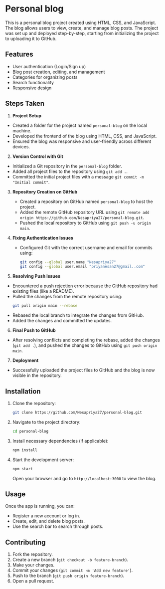 # Personal blog

This is a personal blog project created using HTML, CSS, and JavaScript. The blog allows users to view, create, and manage blog posts. The project was set up and deployed step-by-step, starting from initializing the project to uploading it to GitHub.

## Features
- User authentication (Login/Sign up)
- Blog post creation, editing, and management
- Categories for organizing posts
- Search functionality
- Responsive design

## Steps Taken

 1. **Project Setup**
   - Created a folder for the project named `personal-blog` on the local machine.
   - Developed the frontend of the blog using HTML, CSS, and JavaScript.
   - Ensured the blog was responsive and user-friendly across different devices.

 2. **Version Control with Git**
   - Initialized a Git repository in the `personal-blog` folder.
   - Added all project files to the repository using `git add .`.
   - Committed the initial project files with a message `git commit -m "Initial commit"`.
   
3. **Repository Creation on GitHub**
   - Created a repository on GitHub named `personal-blog` to host the project.
   - Added the remote GitHub repository URL using `git remote add origin https://github.com/Nesapriya27/personal-blog.git`.
   - Pushed the local repository to GitHub using `git push -u origin main`.

4. **Fixing Authentication Issues**
   - Configured Git with the correct username and email for commits using:
     ```bash
     git config --global user.name "Nesapriya27"
     git config --global user.email "priyanesan27@gmail..com"
     ```

 5. **Resolving Push Issues**
   - Encountered a push rejection error because the GitHub repository had existing files (like a README).
   - Pulled the changes from the remote repository using:
     ```bash
     git pull origin main --rebase
     ```
   - Rebased the local branch to integrate the changes from GitHub.
   - Added the changes and committed the updates.

 6. **Final Push to GitHub**
   - After resolving conflicts and completing the rebase, added the changes (`git add .`), and pushed the changes to GitHub using `git push origin main`.

 7. **Deployment**
   - Successfully uploaded the project files to GitHub and the blog is now visible in the repository.

## Installation

1. Clone the repository:
   ```bash
   git clone https://github.com/Nesapriya27/personal-blog.git
   ```

2. Navigate to the project directory:
   ```bash
   cd personal-blog
   ```

3. Install necessary dependencies (if applicable):
   ```bash
   npm install
   ```

4. Start the development server:
   ```bash
   npm start
   ```

   Open your browser and go to `http://localhost:3000` to view the blog.

## Usage

Once the app is running, you can:
- Register a new account or log in.
- Create, edit, and delete blog posts.
- Use the search bar to search through posts.

## Contributing

1. Fork the repository.
2. Create a new branch (`git checkout -b feature-branch`).
3. Make your changes.
4. Commit your changes (`git commit -m 'Add new feature'`).
5. Push to the branch (`git push origin feature-branch`).
6. Open a pull request.

